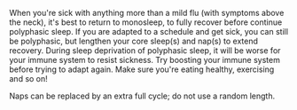 When you're sick with anything more than a mild flu (with symptoms above the neck), it's best to return to monosleep, to fully recover before continue polyphasic sleep. If you are adapted to a schedule and get sick, you can still be polyphasic, but lengthen your core sleep(s) and nap(s) to extend recovery. During sleep deprivation of polyphasic sleep, it will be worse for your immune system to resist sickness.
Try boosting your immune system before trying to adapt again. Make sure you're eating healthy, exercising and so on!

Naps can be replaced by an extra full cycle; do not use a random length.
